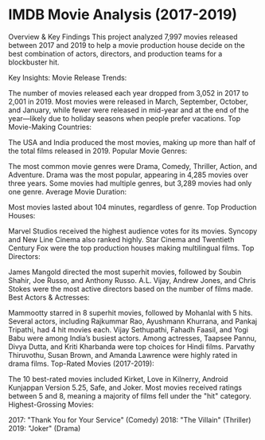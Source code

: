 # IMDB Movie Analysis (2017-2019)
Overview & Key Findings
This project analyzed 7,997 movies released between 2017 and 2019 to help a movie production house decide on the best combination of actors, directors, and production teams for a blockbuster hit.

Key Insights:
Movie Release Trends:

The number of movies released each year dropped from 3,052 in 2017 to 2,001 in 2019.
Most movies were released in March, September, October, and January, while fewer were released in mid-year and at the end of the year—likely due to holiday seasons when people prefer vacations.
Top Movie-Making Countries:

The USA and India produced the most movies, making up more than half of the total films released in 2019.
Popular Movie Genres:

The most common movie genres were Drama, Comedy, Thriller, Action, and Adventure.
Drama was the most popular, appearing in 4,285 movies over three years.
Some movies had multiple genres, but 3,289 movies had only one genre.
Average Movie Duration:

Most movies lasted about 104 minutes, regardless of genre.
Top Production Houses:

Marvel Studios received the highest audience votes for its movies.
Syncopy and New Line Cinema also ranked highly.
Star Cinema and Twentieth Century Fox were the top production houses making multilingual films.
Top Directors:

James Mangold directed the most superhit movies, followed by Soubin Shahir, Joe Russo, and Anthony Russo.
A.L. Vijay, Andrew Jones, and Chris Stokes were the most active directors based on the number of films made.
Best Actors & Actresses:

Mammootty starred in 8 superhit movies, followed by Mohanlal with 5 hits.
Several actors, including Rajkummar Rao, Ayushmann Khurrana, and Pankaj Tripathi, had 4 hit movies each.
Vijay Sethupathi, Fahadh Faasil, and Yogi Babu were among India’s busiest actors.
Among actresses, Taapsee Pannu, Divya Dutta, and Kriti Kharbanda were top choices for Hindi films.
Parvathy Thiruvothu, Susan Brown, and Amanda Lawrence were highly rated in drama films.
Top-Rated Movies (2017-2019):

The 10 best-rated movies included Kirket, Love in Kilnerry, Android Kunjappan Version 5.25, Safe, and Joker.
Most movies received ratings between 5 and 8, meaning a majority of films fell under the "hit" category.
Highest-Grossing Movies:

2017: "Thank You for Your Service" (Comedy)
2018: "The Villain" (Thriller)
2019: "Joker" (Drama)
